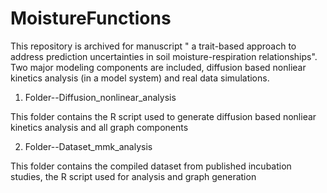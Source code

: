 # MoistureFunctions

This repository is archived for manuscript " a trait-based approach to address prediction uncertainties in soil moisture-respiration relationships". Two major modeling components are included, diffusion based nonliear kinetics analysis (in a model system) and real data simulations.

1. Folder--Diffusion_nonlinear_analysis

This folder contains the R script used to generate diffusion based nonliear kinetics analysis and all graph components

2. Folder--Dataset_mmk_analysis

This folder contains the compiled dataset from published incubation studies, the R script used for analysis and graph generation
